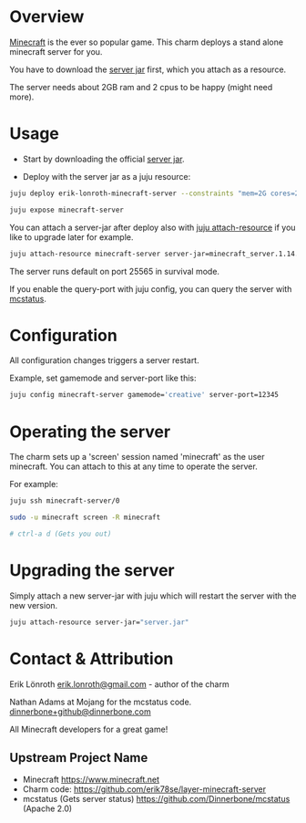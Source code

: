 # Overview
[Minecraft] is the ever so popular game. This charm deploys a stand alone minecraft server for you.

You have to download the [server jar] first, which you attach as a resource.

The server needs about 2GB ram and 2 cpus to be happy (might need more).

# Usage

* Start by downloading the official [server jar].

* Deploy with the server jar as a juju resource:

```bash
juju deploy erik-lonroth-minecraft-server --constraints "mem=2G cores=2" --resource server-jar=minecraft_server.1.14.jar

juju expose minecraft-server
```

You can attach a server-jar after deploy also with [juju attach-resource] if you like to upgrade later for example.
```bash
juju attach-resource minecraft-server server-jar=minecraft_server.1.14.jar
```

The server runs default on port 25565 in survival mode.

If you enable the query-port with juju config, you can query the server with [mcstatus]. 

# Configuration
All configuration changes triggers a server restart.

Example, set gamemode and server-port like this:
```bash
juju config minecraft-server gamemode='creative' server-port=12345
```

# Operating the server
The charm sets up a 'screen' session named 'minecraft' as the user minecraft. 
You can attach to this at any time to operate the server.

For example:
```bash
juju ssh minecraft-server/0

sudo -u minecraft screen -R minecraft

# ctrl-a d (Gets you out)
```

# Upgrading the server
Simply attach a new server-jar with juju which will restart the server with the new version.

```bash
juju attach-resource server-jar="server.jar"
```

# Contact & Attribution
Erik Lönroth <erik.lonroth@gmail.com> - author of the charm

Nathan Adams at Mojang for the mcstatus code. <dinnerbone+github@dinnerbone.com>

All Minecraft developers for a great game!


## Upstream Project Name

  - Minecraft https://www.minecraft.net
  - Charm code: https://github.com/erik78se/layer-minecraft-server
  - mcstatus (Gets server status)  https://github.com/Dinnerbone/mcstatus (Apache 2.0)

[Minecraft]: https://www.minecraft.net
[Erik]: http://eriklonroth@wordpress.com
[server jar]: https://www.minecraft.net/sv-se/download/server/
[juju attach-resource]: https://docs.jujucharms.com/2.5/en/charms-resources
[mcstatus]: https://github.com/Dinnerbone/mcstatus
